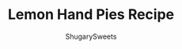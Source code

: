 ---
layout: ../../layouts/MarkdownPostLayout.astro
title: Lemon Hand Pies Recipe
author: ShugarySweets
pubDate: 2019-01-15
description: "Lemon Hand Pies: flaky, baked hand pies with a sweet lemon filling! Dont forget the dusting of powdered sugar on top!"
image_url: https://www.shugarysweets.com/wp-content/uploads/2017/01/lemon-hand-pies-4.jpg
tags: ["Pies and Tarts","American"]
calories: 87
protein: 1
carbohydrates: 11
fats: 4
fiber: 1
ingredients: ["2 boxes (14.1 ounce each) refrigerated pie crust","1 can (15 ounce) lemon pie filling (or homemade lemon curd)","1 egg white, beaten (save the yolk to brush the pie crust edges)","1/2 cup powdered sugar, optional"]
serves: 24
time: "25 minutes"
prepTime: "10 minutes"
instructions: ["Preheat oven to 425°F. Remove pie crusts from package and allow to come to room temperature while you prepare filling.","Unroll pie crusts and cut 6 circles from each crust using a 4-inch biscuit cutter. You may have to re-roll the scraps to get the 6th circle.","Using a 1 tbsp cookie scoop, drop lemon pie filling into center of each pie crust circle. Brush the edges of each circle with water or beaten egg yolk. Fold in half and pinch edges completely. Fold pinched edges over and press with the tines of a fork to seal. Poke hand pie with fork once, to prevent bursting.","Beat egg white in a small bowl until frothy. Brush over the tops of each hand pie. Bake on a parchment paper lined baking sheet (1 inch apart) for about 15 minutes, until browned.","Remove cooked pies from baking sheet and cool completely. Sprinkle generously with powdered sugar and enjoy. These are great refrigerated and served chilled."]
nutrition: ["87 calories","11 grams carbohydrates","0 milligrams cholesterol","4 grams fat","1 grams fiber","1 grams protein","1 grams saturated fat","73 milligrams sodium","4 grams sugar","0 grams trans fat","3 grams unsaturated fat"]
---